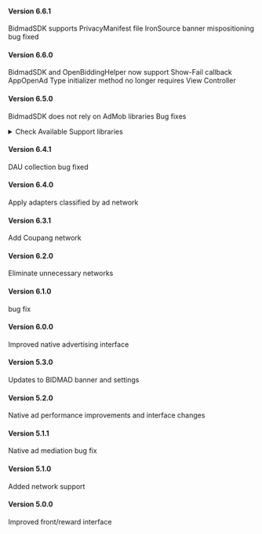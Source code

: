 #### Version 6.6.1
BidmadSDK supports PrivacyManifest file
IronSource banner mispositioning bug fixed 

#### Version 6.6.0
BidmadSDK and OpenBiddingHelper now support Show-Fail callback
AppOpenAd Type initializer method no longer requires View Controller

#### Version 6.5.0
BidmadSDK does not rely on AdMob libraries
Bug fixes

<details>
<summary>Check Available Support libraries</summary>
<div markdown="1">
<li>AdMob Adapter - 10.12.0.1</li>
<li>AdManager Adapter - 10.12.0.1</li>
<li>AdColony Adapter - 4.9.0.1</li>
<li>AppLovin Adapter - 11.11.3.1</li>
<li>ADOP Adapter - 1.0.0.1</li>
<li>Coupang Adapter - 1.0.0.1</li>
<li>Fyber Adapter - 8.2.4.1</li>
<li>IronSource Adapter - 7.5.0.0.1</li>
<li>Pangle Adapter - 5.3.1.0.1</li>
<li>PubMatic Adapter - 3.2.0.1</li>
<li>Teads Adapter - 5.0.27.1</li>
<li>UnityAds Adapter - 4.8.0.1</li>
<li>Vungle Adapter - 7.1.0.1</li>
</div>
</details>

#### Version 6.4.1
DAU collection bug fixed

#### Version 6.4.0
Apply adapters classified by ad network

#### Version 6.3.1
Add Coupang network

#### Version 6.2.0
Eliminate unnecessary networks

#### Version 6.1.0
bug fix

#### Version 6.0.0
Improved native advertising interface

#### Version 5.3.0
Updates to BIDMAD banner and settings

#### Version 5.2.0
Native ad performance improvements and interface changes

#### Version 5.1.1
Native ad mediation bug fix

#### Version 5.1.0
Added network support

#### Version 5.0.0
Improved front/reward interface
